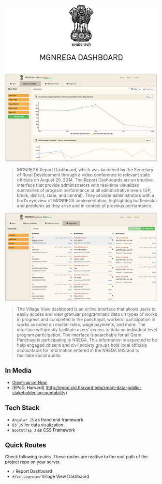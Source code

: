 ![Screenshot](/assets/img/screenshot-vv.png?raw=true "Screenshot")

> MGNREGA Report Dashboard, which was launched by the Secretary of Rural Development through a video conference to relevant state officials on August 29, 2014. The Report Dashboards are an intuitive interface that provide administrators with real-time visualized summaries of program performance at all administrative levels (GP, block, district, state, and central). They provide administrators with a bird’s eye view of MGNREGA implementation, highlighting bottlenecks and problems as they arise and in context of previous performance.

![Screenshot](/assets/img/screenshot-rd.png?raw=true "Screenshot")

> The Village View dashboard is an online interface that allows users to easily access and view granular programmatic data on types of works in progress and completed in the panchayat, workers’ participation in works as noted on muster roles, wage payments, and more. The interface will greatly facilitate users’ access to data on individual-level program participation. The interface is searchable for all Gram Panchayats participating in NREGA. This information is expected to be help engaged citizens and civil society groups hold local officials accountable for information entered in the NREGA MIS and to facilitate social audits.

## In Media
- [Governance Now](http://www.governancenow.com/news/regular-story/rural-development-ministry-launch-mnrega-dashboard)
- [EPoD, Harvard] (http://epod.cid.harvard.edu/smart-data-public-stakeholder-accountability) 

## Tech Stack
* ```Angular JS``` as frond end framework
* ```D3 JS``` for data visulization 
* ```Bootstrap 3``` as CSS Framework


## Quick Routes
Check following routes. These routes are realtive to the root path of the project repo on your server.
 - ```/``` Report Dashboard
 - ```#/villageview``` Village View Dashbaord




